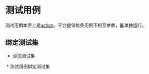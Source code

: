 # 测试用例
测试用例本质上是[action](/guide/guide-action.html)。平台提倡每条用例不相互依赖，能单独运行。

## 绑定测试集

* 添加测试集
<img :src="$withBase('/assets/add_test_suite.png')" class="zoom">
* 测试用例绑定测试集
<img :src="$withBase('/assets/save_testcase_to_suite.png')" class="zoom">
